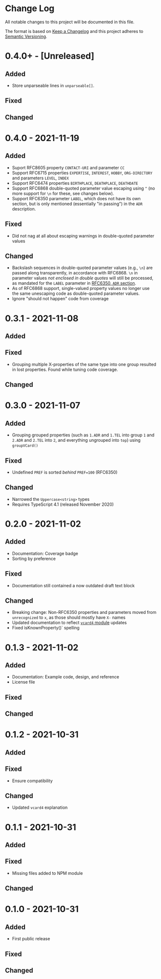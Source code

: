 # Change Log

All notable changes to this project will be documented in this file.

The format is based on [Keep a Changelog](https://keepachangelog.com/) and this
project adheres to [Semantic Versioning](https://semver.org/).

# 0.4.0+ - [Unreleased]

## Added

- Store unparseable lines in `unparseable[]`.

## Fixed

## Changed

# 0.4.0 - 2021-11-19

## Added

- Suport RFC8605 property `CONTACT-URI` and parameter `CC`
- Support RFC6715 properties `EXPERTISE`, `INTEREST`, `HOBBY`, `ORG-DIRECTORY`
  and parameters `LEVEL`, `INDEX`
- Support RFC6474 properties `BIRTHPLACE`, `DEATHPLACE`, `DEATHDATE`
- Support RFC6868 double-quoted parameter value escaping using `^` (no more
  support for `\n` for these, see changes below).
- Support RFC6350 parameter `LABEL`, which does not have its own section, but is
  only mentioned (essentially "in passing") in the `ADR` description.

## Fixed

- Did not nag at all about escaping warnings in double-quoted parameter values

## Changed

- Backslash sequences in double-quoted parameter values (e.g., `\n`) are passed
  along transparently, in accordance with RFC6868. `\n` in parameter values _not
  enclosed in double quotes_ will still be processed, as mandated for the
  `LABEL` parameter in
  [RFC6350, `ADR` section](https://datatracker.ietf.org/doc/html/rfc6350#section-6.3.1).
- As of RFC6868 support, single-valued property values no longer use the same
  unescaping code as double-quoted parameter values.
- Ignore "should not happen" code from coverage

# 0.3.1 - 2021-11-08

## Added

## Fixed

- Grouping multiple X-properties of the same type into one group resulted in
  lost properties. Found while tuning code coverage.

## Changed

# 0.3.0 - 2021-11-07

## Added

- Grouping grouped properties (such as `1.ADR` and `1.TEL` into group `1` and
  `2.ADR` and `2.TEL` into `2`, and everything ungrouped into `top`) using
  `groupVCard()`

## Fixed

- Undefined `PREF` is sorted _behind_ `PREF=100` (RFC6350)

## Changed

- Narrowed the `Uppercase<string>` types
- Requires TypeScript 4.1 (released November 2020)

# 0.2.0 - 2021-11-02

## Added

- Documentation: Coverage badge
- Sorting by preference

## Fixed

- Documentation still contained a now outdated draft text block

## Changed

- Breaking change: Non-RFC6350 properties and parameters moved from
  `unrecognized` to `x`, as those should mostly have `X-` names
- Updated documentation to reflect
  [`vcard4` module](https://github.com/kelseykm/vcard4) updates
- Fixed ìsKnownProperty()` spelling

# 0.1.3 - 2021-11-02

## Added

- Documentation: Example code, design, and reference
- License file

## Fixed

## Changed

# 0.1.2 - 2021-10-31

## Added

## Fixed

- Ensure compatibility

## Changed

- Updated `vcard4` explanation

# 0.1.1 - 2021-10-31

## Added

## Fixed

- Missing files added to NPM module

## Changed

# 0.1.0 - 2021-10-31

## Added

- First public release

## Fixed

## Changed
